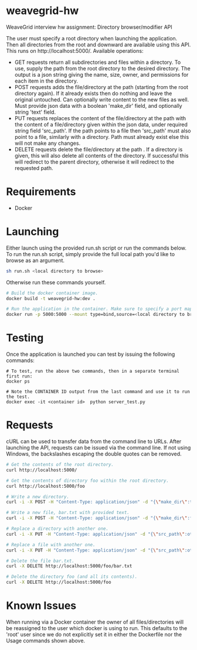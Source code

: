 # weavegrid-hw
WeaveGrid interview hw assignment: Directory browser/modifier API

The user must specify a root directory when launching the application. Then all 
directories from the root and downward are available using this API. This runs
on http://localhost:5000/. Available operations:
* GET requests return all subdirectories and files within a directory. To use, 
supply the path from the root directory to the desired directory. The output is 
a json string giving the name, size, owner, and permissions for each item in the 
directory.
* POST requests adds the file/directory at the path (starting from the root
directory again). If it already exists then do nothing and leave the original 
untouched. Can optionally write content to the new files as well. Must provide
json data with a boolean 'make_dir' field, and optionally string 'text' field.
* PUT requests replaces the content of the file/directory at the path with the 
content of a file/directory given within the json data, under required string 
field 'src_path'. If the path points to a file then 'src_path' must also point 
to a file, similarly with a directory. Path must already exist else this will
not make any changes.
* DELETE requests delete the file/directory at the path . If a directory is 
given, this will also delete all contents of the directory. If successful this 
will redirect to the parent directory, otherwise it will redirect to the 
requested path.

# Requirements
* Docker

# Launching
Either launch using the provided run.sh script or run the commands below.
To run the run.sh script, simply provide the full local path you'd like to 
browse as an argument.
```bash
sh run.sh <local directory to browse>
```

Otherwise run these commands yourself.
```bash
# Build the docker container image.
docker build -t weavegrid-hw:dev .

# Run the application in the container. Make sure to specify a port mapping.
docker run -p 5000:5000 --mount type=bind,source=<local directory to browse>,target=/root_dir --rm weavegrid-hw:dev /root_dir
```

# Testing
Once the application is launched you can test by issuing the following commands:
```
# To test, run the above two commands, then in a separate terminal first run:
docker ps

# Note the CONTAINER ID output from the last command and use it to run the test.
docker exec -it <container id>  python server_test.py
```

# Requests
cURL can be used to transfer data from the command line to URLs. After launching
the API, requests can be issued via the command line. If not using Windows, the 
backslashes escaping the double quotes can be removed.
```bash
# Get the contents of the root directory.
curl http://localhost:5000/

# Get the contents of directory foo within the root directory.
curl http://localhost:5000/foo

# Write a new directory.
curl -i -X POST -H "Content-Type: application/json" -d "{\"make_dir\":true\"}" http://localhost:5000/foo

# Write a new file, bar.txt with provided text.
curl -i -X POST -H "Content-Type: application/json" -d "{\"make_dir\":false,\"text\":\"Hello World\"}" http://localhost:5000/foo/bar.txt

# Replace a directory with another one.
curl -i -X PUT -H "Content-Type: application/json" -d "{\"src_path\":other/dir\"}" http://localhost:5000/foo

# Replace a file with another one.
curl -i -X PUT -H "Content-Type: application/json" -d "{\"src_path\":other/file.txt\"}" http://localhost:5000/foo.txt

# Delete the file bar.txt.
curl -X DELETE http://localhost:5000/foo/bar.txt

# Delete the directory foo (and all its contents).
curl -X DELETE http://localhost:5000/foo
```

# Known Issues
When running via a Docker container the owner of all files/directories will
be reassigned to the user which docker is using to run. This defaults to the 
'root' user since we do not explicitly set it in either the Dockerfile nor the 
Usage commands shown above.